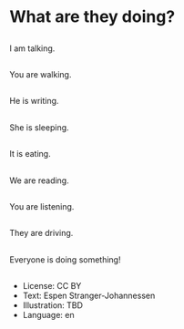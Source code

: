 # What are they doing?

##
I am talking.

##
You are walking.

##
He is writing.

##
She is sleeping.

##
It is eating.

##
We are reading.

##
You are listening.

##
They are driving.

##
Everyone is doing something!

##
* License: CC BY
* Text: Espen Stranger-Johannessen
* Illustration: TBD
* Language: en
